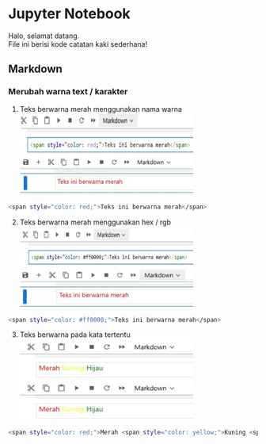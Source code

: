 # Jupyter Notebook  

Halo, selamat datang.   
File ini berisi kode catatan kaki sederhana!   

## Markdown 
### Merubah warna text / karakter  
1. Teks berwarna merah menggunakan nama warna  
<img src="img/JupNot/01.jpg" width="350" height="80"> <img src="img/JupNot/02.jpg" width="350" height="80">   
```bash
<span style="color: red;">Teks ini berwarna merah</span>
```  
2. Teks berwarna merah menggunakan hex / rgb  
<img src="img/JupNot/03.jpg" width="350" height="80"> <img src="img/JupNot/04.jpg" width="350" height="80">  
```bash
<span style="color: #ff0000;">Teks ini berwarna merah</span>  
```  
3. Teks berwarna pada kata tertentu  
<img src="img/JupNot/05.jpg" width="350" height="80"> <img src="img/JupNot/05.jpg" width="350" height="80">  
```bash
<span style="color: red;">Merah <span style="color: yellow;">Kuning <span style="color: green;">Hijau</span>  
```

